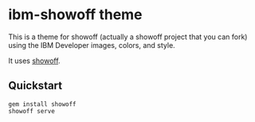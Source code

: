 ibm-showoff theme
=================


This is a theme for showoff (actually a showoff project that you can fork) using the IBM Developer images, colors, and style.


It uses [showoff](https://github.com/puppetlabs/showoff). 


Quickstart
----------


```shell
gem install showoff
showoff serve
```
